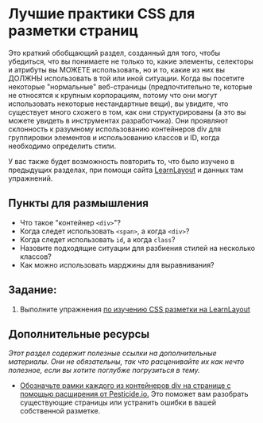 # Лучшие практики CSS для разметки страниц

Это краткий обобщающий раздел, созданный для того, чтобы убедиться, что вы понимаете не только то, какие элементы, селекторы и атрибуты вы МОЖЕТЕ использовать, но и то, какие из них вы ДОЛЖНЫ использовать в той или иной ситуации. Когда вы посетите некоторые "нормальные" веб-страницы (предпочтительно те, которые не относятся к крупным корпорациям, потому что они могут использовать некоторые нестандартные вещи), вы увидите, что существует много схожего в том, как они структурированы (а это вы можете увидеть в инструментах разработчика). Они проявляют склонность к разумному использованию контейнеров div для группировки элементов и использованию классов и ID, когда необходимо определить стили.

У вас также будет возможность повторить то, что было изучено в предыдущих разделах, при помощи сайта [LearnLayout](http://ru.learnlayout.com/) и данных там упражнений.

## Пункты для размышления

+ Что такое "контейнер `<div>`"?
+ Когда следет использовать `<span>`, а когда `<div>`?
+ Когда следет использовать `id`, а когда `class`?
+ Назовите подходящие ситуации для разбиения стилей на несколько классов?
+ Как можно использовать марджины для выравнивания?

## Задание:

1. Выполните упражнения [по изучению CSS разметки на LearnLayout](http://ru.learnlayout.com/)

## Дополнительные ресурсы

_Этот раздел содержит полезные ссылки на дополнительные материалы. Они не обязательны, так что расценивайте их как нечто полезное, если вы хотите поглубже погрузиться в тему._

+ [Обозначьте рамки каждого из контейнеров div на странице с помощью расширения от Pesticide.io.](http://pesticide.io/) Это поможет вам разобрать существующие страницы или устранить ошибки в вашей собственной разметке.